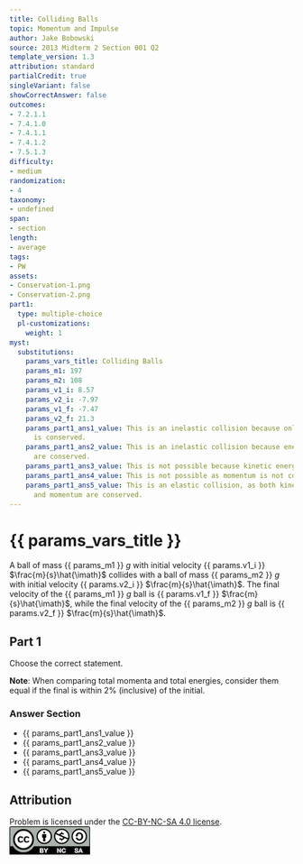 ```yaml
---
title: Colliding Balls
topic: Momentum and Impulse
author: Jake Bobowski
source: 2013 Midterm 2 Section 001 Q2
template_version: 1.3
attribution: standard
partialCredit: true
singleVariant: false
showCorrectAnswer: false
outcomes:
- 7.2.1.1
- 7.4.1.0
- 7.4.1.1
- 7.4.1.2
- 7.5.1.3
difficulty:
- medium
randomization:
- 4
taxonomy:
- undefined
span:
- section
length:
- average
tags:
- PW
assets:
- Conservation-1.png
- Conservation-2.png
part1:
  type: multiple-choice
  pl-customizations:
    weight: 1
myst:
  substitutions:
    params_vars_title: Colliding Balls
    params_m1: 197
    params_m2: 108
    params_v1_i: 8.57
    params_v2_i: -7.97
    params_v1_f: -7.47
    params_v2_f: 21.3
    params_part1_ans1_value: This is an inelastic collision because only momentum
      is conserved.
    params_part1_ans2_value: This is an inelastic collision because energy and momentum
      are conserved.
    params_part1_ans3_value: This is not possible because kinetic energy is not conserved.
    params_part1_ans4_value: This is not possible as momentum is not conserved.
    params_part1_ans5_value: This is an elastic collision, as both kinetic energy
      and momentum are conserved.
---
```

# {{ params_vars_title }}
A ball of mass {{ params_m1 }} $g$ with initial velocity {{ params.v1_i }} $\frac{m}{s}\hat{\imath}$ collides with a ball of mass {{ params_m2 }} $g$ with initial velocity {{ params.v2_i }} $\frac{m}{s}\hat{\imath}$. The final velocity of the {{ params_m1 }} $g$ ball is {{ params.v1_f }} $\frac{m}{s}\hat{\imath}$, while the final velocity of the {{ params_m2 }} $g$ ball is {{ params.v2_f }} $\frac{m}{s}\hat{\imath}$.

## Part 1

Choose the correct statement.

**Note**: When comparing total momenta and total energies, consider them equal if the final is within 2% (inclusive) of the initial.

### Answer Section

- {{ params_part1_ans1_value }}
- {{ params_part1_ans2_value }}
- {{ params_part1_ans3_value }}
- {{ params_part1_ans4_value }}
- {{ params_part1_ans5_value }}

## Attribution

Problem is licensed under the [CC-BY-NC-SA 4.0 license](https://creativecommons.org/licenses/by-nc-sa/4.0/).<br> ![The Creative Commons 4.0 license requiring attribution-BY, non-commercial-NC, and share-alike-SA license.](https://raw.githubusercontent.com/firasm/bits/master/by-nc-sa.png)